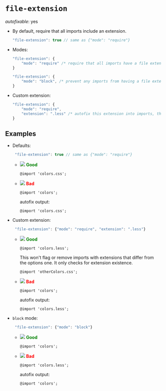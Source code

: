 # `file-extension`

_autofixable_: yes

-   By default, require that all imports include an extension.

    ```javascript
    "file-extension": true // same as {"mode": "require"}
    ```

-   Modes:

    ```javascript
    "file-extension": {
        "mode": "require" /* require that all imports have a file extension */
    }
    ```

    ```javascript
    "file-extension": {
        "mode": "block", /* prevent any imports from having a file extension */
    }
    ```

-   Custom extension:

    ```javascript
    "file-extension": {
        "mode": "require",
        "extension": ".less" /* autofix this extension into imports, the default is .css */
    }
    ```

## Examples

-   Defaults:

    ```javascript
     "file-extension": true // same as {"mode": "require"}
    ```

    -   ![](https://placehold.it/15/008000/008000?text=+) **<span style="color: green;">Good</span>**

        ```less
        @import 'colors.css';
        ```

    -   ![](https://placehold.it/15/FF0000/FF0000?text=+) **<span style="color: red;">Bad</span>**

        ```less
        @import 'colors';
        ```

        autofix output:

        ```less
        @import 'colors.css';
        ```

-   Custom extension:

    ```javascript
     "file-extension": {"mode": "require", "extension": ".less"}
    ```

    -   ![](https://placehold.it/15/008000/008000?text=+) **<span style="color: green;">Good</span>**

        ```less
        @import 'colors.less';
        ```

        This won't flag or remove imports with extensions that differ from the options one. It only checks for extension existence.

        ```less
        @import 'otherColors.css';
        ```

    -   ![](https://placehold.it/15/FF0000/FF0000?text=+) **<span style="color: red;">Bad</span>**

        ```less
        @import 'colors';
        ```

        autofix output:

        ```less
        @import 'colors.less';
        ```

-   `block` mode:

    ```javascript
     "file-extension": {"mode": "block"}
    ```

    -   ![](https://placehold.it/15/008000/008000?text=+) **<span style="color: green;">Good</span>**

        ```less
        @import 'colors';
        ```

    -   ![](https://placehold.it/15/FF0000/FF0000?text=+) **<span style="color: red;">Bad</span>**

        ```less
        @import 'colors.less';
        ```

        autofix output:

        ```less
        @import 'colors';
        ```
